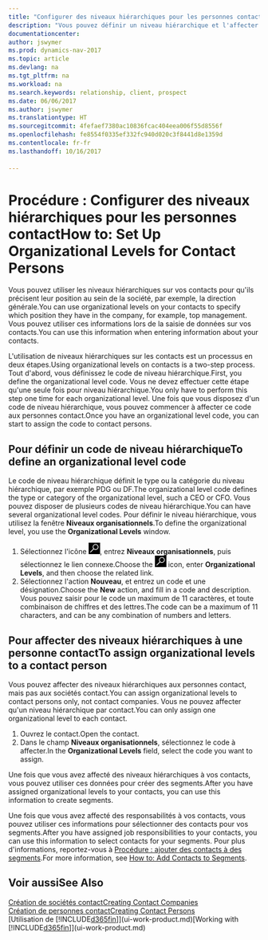 ```yaml
---
title: "Configurer des niveaux hiérarchiques pour les personnes contact"
description: "Vous pouvez définir un niveau hiérarchique et l'affecter à vos contacts pour indiquer leur position au sein de leur société, par exemple, la direction générale."
documentationcenter: 
author: jswymer
ms.prod: dynamics-nav-2017
ms.topic: article
ms.devlang: na
ms.tgt_pltfrm: na
ms.workload: na
ms.search.keywords: relationship, client, prospect
ms.date: 06/06/2017
ms.author: jswymer
ms.translationtype: HT
ms.sourcegitcommit: 4fefaef7380ac10836fcac404eea006f55d8556f
ms.openlocfilehash: fe8554f0335ef332fc940d020c3f8441d8e1359d
ms.contentlocale: fr-fr
ms.lasthandoff: 10/16/2017

---
```

# <a name="how-to-set-up-organizational-levels-for-contact-persons"></a><span data-ttu-id="d104b-103">Procédure : Configurer des niveaux hiérarchiques pour les personnes contact</span><span class="sxs-lookup"><span data-stu-id="d104b-103">How to: Set Up Organizational Levels for Contact Persons</span></span>
<span data-ttu-id="d104b-104">Vous pouvez utiliser les niveaux hiérarchiques sur vos contacts pour qu'ils précisent leur position au sein de la société, par exemple, la direction générale.</span><span class="sxs-lookup"><span data-stu-id="d104b-104">You can use organizational levels on your contacts to specify which position they have in the company, for example, top management.</span></span> <span data-ttu-id="d104b-105">Vous pouvez utiliser ces informations lors de la saisie de données sur vos contacts.</span><span class="sxs-lookup"><span data-stu-id="d104b-105">You can use this information when entering information about your contacts.</span></span>

<span data-ttu-id="d104b-106">L'utilisation de niveaux hiérarchiques sur les contacts est un processus en deux étapes.</span><span class="sxs-lookup"><span data-stu-id="d104b-106">Using organizational levels on contacts is a two-step process.</span></span> <span data-ttu-id="d104b-107">Tout d'abord, vous définissez le code de niveau hiérarchique.</span><span class="sxs-lookup"><span data-stu-id="d104b-107">First, you define the organizational level code.</span></span> <span data-ttu-id="d104b-108">Vous ne devez effectuer cette étape qu'une seule fois pour niveau hiérarchique.</span><span class="sxs-lookup"><span data-stu-id="d104b-108">You only have to perform this step one time for each organizational level.</span></span> <span data-ttu-id="d104b-109">Une fois que vous disposez d'un code de niveau hiérarchique, vous pouvez commencer à affecter ce code aux personnes contact.</span><span class="sxs-lookup"><span data-stu-id="d104b-109">Once you have an organizational level code, you can start to assign the code to contact persons.</span></span>

## <a name="to-define-an-organizational-level-code"></a><span data-ttu-id="d104b-110">Pour définir un code de niveau hiérarchique</span><span class="sxs-lookup"><span data-stu-id="d104b-110">To define an organizational level code</span></span>
<span data-ttu-id="d104b-111">Le code de niveau hiérarchique définit le type ou la catégorie du niveau hiérarchique, par exemple PDG ou DF.</span><span class="sxs-lookup"><span data-stu-id="d104b-111">The organizational level code defines the type or category of the organizational level, such a CEO  or CFO.</span></span> <span data-ttu-id="d104b-112">Vous pouvez disposer de plusieurs codes de niveau hiérarchique.</span><span class="sxs-lookup"><span data-stu-id="d104b-112">You can have several organizational level codes.</span></span> <span data-ttu-id="d104b-113">Pour définir le niveau hiérarchique, vous utilisez la fenêtre **Niveaux organisationnels**.</span><span class="sxs-lookup"><span data-stu-id="d104b-113">To define the organizational level, you use the **Organizational Levels** window.</span></span>

1. <span data-ttu-id="d104b-114">Sélectionnez l'icône ![Page ou état pour la recherche](media/ui-search/search_small.png "Page ou état pour la recherche"), entrez **Niveaux organisationnels**, puis sélectionnez le lien connexe.</span><span class="sxs-lookup"><span data-stu-id="d104b-114">Choose the ![Search for Page or Report](media/ui-search/search_small.png "Search for Page or Report icon") icon, enter **Organizational Levels**, and then choose the related link.</span></span>
2. <span data-ttu-id="d104b-115">Sélectionnez l'action **Nouveau**, et entrez un code et une désignation.</span><span class="sxs-lookup"><span data-stu-id="d104b-115">Choose the **New** action, and fill in a code and description.</span></span> <span data-ttu-id="d104b-116">Vous pouvez saisir pour le code un maximum de 11 caractères, et toute combinaison de chiffres et des lettres.</span><span class="sxs-lookup"><span data-stu-id="d104b-116">The code can be a maximum of 11 characters, and can be any combination of numbers and letters.</span></span>

## <a name="to-assign-organizational-levels-to-a-contact-person"></a><span data-ttu-id="d104b-117">Pour affecter des niveaux hiérarchiques à une personne contact</span><span class="sxs-lookup"><span data-stu-id="d104b-117">To assign organizational levels to a contact person</span></span>
<span data-ttu-id="d104b-118">Vous pouvez affecter des niveaux hiérarchiques aux personnes contact, mais pas aux sociétés contact.</span><span class="sxs-lookup"><span data-stu-id="d104b-118">You can assign organizational levels to contact persons only, not contact companies.</span></span> <span data-ttu-id="d104b-119">Vous ne pouvez affecter qu'un niveau hiérarchique par contact.</span><span class="sxs-lookup"><span data-stu-id="d104b-119">You can only assign one organizational level to each contact.</span></span>

1. <span data-ttu-id="d104b-120">Ouvrez le contact.</span><span class="sxs-lookup"><span data-stu-id="d104b-120">Open the contact.</span></span>
2. <span data-ttu-id="d104b-121">Dans le champ **Niveaux organisationnels**, sélectionnez le code à affecter.</span><span class="sxs-lookup"><span data-stu-id="d104b-121">In the **Organizational Levels** field, select the code you want to assign.</span></span>

<span data-ttu-id="d104b-122">Une fois que vous avez affecté des niveaux hiérarchiques à vos contacts, vous pouvez utiliser ces données pour créer des segments.</span><span class="sxs-lookup"><span data-stu-id="d104b-122">After you have assigned organizational levels to your contacts, you can use this information to create segments.</span></span>

<span data-ttu-id="d104b-123">Une fois que vous avez affecté des responsabilités à vos contacts, vous pouvez utiliser ces informations pour sélectionner des contacts pour vos segments.</span><span class="sxs-lookup"><span data-stu-id="d104b-123">After you have assigned job responsibilities to your contacts, you can use this information to select contacts for your segments.</span></span> <span data-ttu-id="d104b-124">Pour plus d'informations, reportez-vous à [Procédure : ajouter des contacts à des segments](marketing-add-contact-segment.md).</span><span class="sxs-lookup"><span data-stu-id="d104b-124">For more information, see [How to: Add Contacts to Segments](marketing-add-contact-segment.md).</span></span>

## <a name="see-also"></a><span data-ttu-id="d104b-125">Voir aussi</span><span class="sxs-lookup"><span data-stu-id="d104b-125">See Also</span></span>
[<span data-ttu-id="d104b-126">Création de sociétés contact</span><span class="sxs-lookup"><span data-stu-id="d104b-126">Creating Contact Companies</span></span>](marketing-create-contact-companies.md)  
[<span data-ttu-id="d104b-127">Création de personnes contact</span><span class="sxs-lookup"><span data-stu-id="d104b-127">Creating Contact Persons</span></span>](marketing-create-contact-persons.md)  
<span data-ttu-id="d104b-128">[Utilisation de [!INCLUDE[d365fin](includes/d365fin_md.md)]](ui-work-product.md)</span><span class="sxs-lookup"><span data-stu-id="d104b-128">[Working with [!INCLUDE[d365fin](includes/d365fin_md.md)]](ui-work-product.md)</span></span>  

